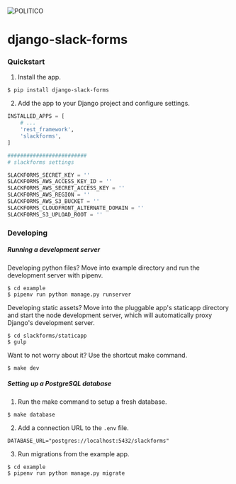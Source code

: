![POLITICO](https://rawgithub.com/The-Politico/src/master/images/logo/badge.png)

# django-slack-forms

### Quickstart

1. Install the app.

  ```
  $ pip install django-slack-forms
  ```

2. Add the app to your Django project and configure settings.

  ```python
  INSTALLED_APPS = [
      # ...
      'rest_framework',
      'slackforms',
  ]

  #########################
  # slackforms settings

  SLACKFORMS_SECRET_KEY = ''
  SLACKFORMS_AWS_ACCESS_KEY_ID = ''
  SLACKFORMS_AWS_SECRET_ACCESS_KEY = ''
  SLACKFORMS_AWS_REGION = ''
  SLACKFORMS_AWS_S3_BUCKET = ''
  SLACKFORMS_CLOUDFRONT_ALTERNATE_DOMAIN = ''
  SLACKFORMS_S3_UPLOAD_ROOT = ''
  ```

### Developing

##### Running a development server

Developing python files? Move into example directory and run the development server with pipenv.

  ```
  $ cd example
  $ pipenv run python manage.py runserver
  ```

Developing static assets? Move into the pluggable app's staticapp directory and start the node development server, which will automatically proxy Django's development server.

  ```
  $ cd slackforms/staticapp
  $ gulp
  ```

Want to not worry about it? Use the shortcut make command.

  ```
  $ make dev
  ```

##### Setting up a PostgreSQL database

1. Run the make command to setup a fresh database.

  ```
  $ make database
  ```

2. Add a connection URL to the `.env` file.

  ```
  DATABASE_URL="postgres://localhost:5432/slackforms"
  ```

3. Run migrations from the example app.

  ```
  $ cd example
  $ pipenv run python manage.py migrate
  ```

